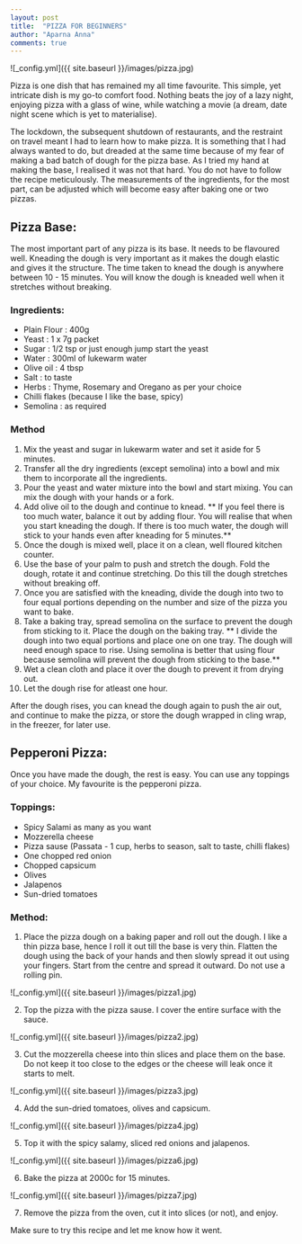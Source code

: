 ```yaml
---
layout: post
title:  "PIZZA FOR BEGINNERS"
author: "Aparna Anna"
comments: true
---
```


![_config.yml]({{ site.baseurl }}/images/pizza.jpg)

Pizza is one dish that has remained my all time favourite. This simple, yet intricate dish is my go-to comfort food. Nothing beats the joy of a lazy night, enjoying pizza with a glass of wine, while watching a movie (a dream, date night scene which is yet to materialise).

The lockdown, the subsequent shutdown of restaurants, and the restraint on travel meant I had to learn how to make pizza. It is something that I had always wanted to do, but dreaded at the same time because of my fear of making a bad batch of dough for the pizza base. As I tried my hand at making the base, I realised it was not that hard. You do not have to follow the recipe meticulously. The measurements of the ingredients, for the most part, can be adjusted which will become easy after baking one or two pizzas.

## Pizza Base:

The most important part of any pizza is its base. It needs to be flavoured well. Kneading the dough is very important as it makes the dough elastic and gives it the structure. The time taken to knead the dough is anywhere between 10 - 15 minutes. You will know the dough is kneaded well when it stretches without breaking. 

### Ingredients:

* Plain Flour : 400g
* Yeast : 1 x 7g packet
* Sugar : 1/2 tsp or just enough jump start the yeast
* Water : 300ml of lukewarm water
* Olive oil : 4 tbsp
* Salt : to taste
* Herbs : Thyme, Rosemary and Oregano as per your choice
* Chilli flakes (because I like the base, spicy)
* Semolina : as required

### Method

1. Mix the yeast and sugar in lukewarm water and set it aside for 5 minutes.
2. Transfer all the dry ingredients (except semolina) into a bowl and mix them to incorporate all the ingredients.
3. Pour the yeast and water mixture into the bowl and start mixing. You can mix the dough with your hands or a fork.
4. Add olive oil to the dough and continue to knead. 
** If you feel there is too much water, balance it out by adding flour. You will realise that when you start kneading the dough. If there is too much water, the dough will stick to your hands even after kneading for 5 minutes.**
5. Once the dough is mixed well, place it on a clean, well floured kitchen counter. 
6. Use the base of your palm to push and stretch the dough. Fold the dough, rotate it and continue stretching. Do this till the dough stretches without breaking off. 
7. Once you are satisfied with the kneading, divide the dough into two to four equal portions depending on the number and size of the pizza you want to bake. 
8. Take a baking tray, spread semolina on the surface to prevent the dough from sticking to it. Place the dough on the baking tray.
** I divide the dough into two equal portions and place one on one tray. The dough will need enough space to rise. Using semolina is better that using flour because semolina will prevent the dough from sticking to the base.** 
9. Wet a clean cloth and place it over the dough to prevent it from drying out. 
10. Let the dough rise for atleast one hour. 

After the dough rises, you can knead the dough again to push the air out, and continue to make the pizza, or store the dough wrapped in cling wrap, in the freezer, for later use.

## Pepperoni Pizza:

Once you have made the dough, the rest is easy. You can use any toppings of your choice. My favourite is the pepperoni pizza. 

### Toppings:
* Spicy Salami as many as you want
* Mozzerella cheese
* Pizza sause (Passata - 1 cup, herbs to season, salt to taste, chilli flakes)
* One chopped red onion 
* Chopped capsicum
* Olives
* Jalapenos
* Sun-dried tomatoes

### Method:
1. Place the pizza dough on a baking paper and roll out the dough. I like a thin pizza base, hence I roll it out till the base is very thin. Flatten the dough using the back of your hands and then slowly spread it out using your fingers. Start from the centre and spread it outward. Do not use a rolling pin.  

![_config.yml]({{ site.baseurl }}/images/pizza1.jpg)

2. Top the pizza with the pizza sause. I cover the entire surface with the sauce. 

![_config.yml]({{ site.baseurl }}/images/pizza2.jpg)

3. Cut the mozzerella cheese into thin slices and place them on the base. Do not keep it too close to the edges or the cheese will leak once it starts to melt. 

![_config.yml]({{ site.baseurl }}/images/pizza3.jpg)

4. Add the sun-dried tomatoes, olives and capsicum.

![_config.yml]({{ site.baseurl }}/images/pizza4.jpg)

5. Top it with the spicy salamy, sliced red onions and jalapenos. 

![_config.yml]({{ site.baseurl }}/images/pizza6.jpg)

6. Bake the pizza at 2000c for 15 minutes. 

![_config.yml]({{ site.baseurl }}/images/pizza7.jpg)

7. Remove the pizza from the oven, cut it into slices (or not), and enjoy. 

Make sure to try this recipe and let me know how it went. 
